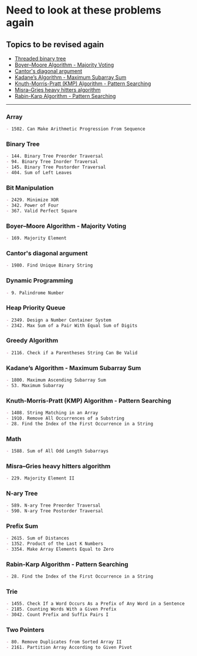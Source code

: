 # Need to look at these problems again

## Topics to be revised again

- [Threaded binary tree](https://www.geeksforgeeks.org/threaded-binary-tree/)
- [Boyer–Moore Algorithm - Majority Voting](https://www.geeksforgeeks.org/boyer-moore-majority-voting-algorithm/)
- [Cantor's diagonal argument](https://en.wikipedia.org/wiki/Cantor%27s_diagonal_argument)
- [Kadane’s Algorithm - Maximum Subarray Sum](https://www.geeksforgeeks.org/largest-sum-contiguous-subarray/)
- [Knuth-Morris-Pratt (KMP) Algorithm - Pattern Searching](https://www.geeksforgeeks.org/kmp-algorithm-for-pattern-searching/)
- [Misra–Gries heavy hitters algorithm](https://en.wikipedia.org/wiki/Misra%E2%80%93Gries_heavy_hitters_algorithm)
- [Rabin-Karp Algorithm - Pattern Searching](https://www.geeksforgeeks.org/rabin-karp-algorithm-for-pattern-searching/)

---

### Array

```markdown
- 1502. Can Make Arithmetic Progression From Sequence
```

### Binary Tree

```markdown
- 144. Binary Tree Preorder Traversal
- 94. Binary Tree Inorder Traversal
- 145. Binary Tree Postorder Traversal
- 404. Sum of Left Leaves
```

### Bit Manipulation

```markdown
- 2429. Minimize XOR
- 342. Power of Four
- 367. Valid Perfect Square
```

### Boyer–Moore Algorithm - Majority Voting

```markdown
- 169. Majority Element
```

### Cantor's diagonal argument

```markdown
- 1980. Find Unique Binary String
```

### Dynamic Programming

```markdown
- 9. Palindrome Number
```

### Heap Priority Queue

```markdown
- 2349. Design a Number Container System
- 2342. Max Sum of a Pair With Equal Sum of Digits
```

### Greedy Algorithm

```markdown
- 2116. Check if a Parentheses String Can Be Valid
```

### Kadane’s Algorithm - Maximum Subarray Sum

```markdown
- 1800. Maximum Ascending Subarray Sum
- 53. Maximum Subarray
```

### Knuth-Morris-Pratt (KMP) Algorithm - Pattern Searching

```markdown
- 1408. String Matching in an Array
- 1910. Remove All Occurrences of a Substring
- 28. Find the Index of the First Occurrence in a String
```

### Math

```markdown
- 1588. Sum of All Odd Length Subarrays
```

### Misra–Gries heavy hitters algorithm

```markdown
- 229. Majority Element II
```

### N-ary Tree

```markdown
- 589. N-ary Tree Preorder Traversal
- 590. N-ary Tree Postorder Traversal
```

### Prefix Sum

```markdown
- 2615. Sum of Distances
- 1352. Product of the Last K Numbers
- 3354. Make Array Elements Equal to Zero
```

### Rabin-Karp Algorithm - Pattern Searching

```markdown
- 28. Find the Index of the First Occurrence in a String
```

### Trie

```markdown
- 1455. Check If a Word Occurs As a Prefix of Any Word in a Sentence
- 2185. Counting Words With a Given Prefix
- 3042. Count Prefix and Suffix Pairs I
```

### Two Pointers

```markdown
- 80. Remove Duplicates from Sorted Array II
- 2161. Partition Array According to Given Pivot
```
